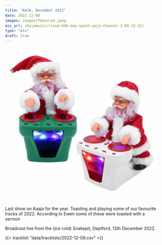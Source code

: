 ```yaml
---
title: "AAJA, December 2022"
date: 2022-12-09
images: images/featured.jpeg
mix_url: /Aajamusic/cloud-696-eoy-spesh-aaja-channel-1-09-12-22/
type: "mix"
draft: true
---
```


![artwork](images/featured.jpeg)

Last show on Aaaja for the year. Toasting and playing some of our favourite tracks of 2022. 
According to Ewen some of these were toasted with a sermon

Broadcast live from the (ice cold) Snakepit, Deptford, 12th December 2022.

{{< tracklist "data/tracklists/2022-12-09.csv" >}}
